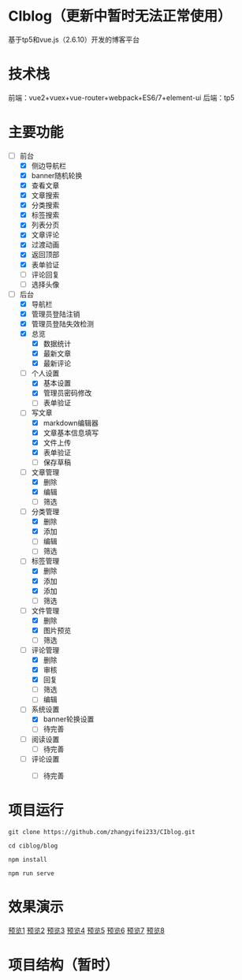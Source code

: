 # CIblog（更新中暂时无法正常使用）
基于tp5和vue.js（2.6.10）开发的博客平台

# 技术栈
前端：vue2+vuex+vue-router+webpack+ES6/7+element-ui
后端：tp5

# 主要功能
- [ ] 前台
    - [x] 侧边导航栏
    - [x] banner随机轮换
    - [x] 查看文章
    - [x] 文章搜索
    - [x] 分类搜索
    - [x] 标签搜索
    - [x] 列表分页
    - [x] 文章评论
    - [x] 过渡动画  
    - [x] 返回顶部
    - [x] 表单验证
    - [ ] 评论回复
    - [ ] 选择头像
- [ ] 后台
    - [x] 导航栏
    - [x] 管理员登陆注销
    - [x] 管理员登陆失效检测
    - [x] 总览
        - [x] 数据统计
        - [x] 最新文章
        - [x] 最新评论
    - [ ] 个人设置
        - [x] 基本设置
        - [x] 管理员密码修改
        - [ ] 表单验证
    - [ ] 写文章
        - [x] markdown编辑器
        - [x] 文章基本信息填写
        - [x] 文件上传
        - [x] 表单验证
        - [ ] 保存草稿
    - [ ] 文章管理
        - [x] 删除
        - [x] 编辑
        - [ ] 筛选
    - [ ] 分类管理
        - [x] 删除
        - [x] 添加
        - [ ] 编辑
        - [ ] 筛选
    - [ ] 标签管理
        - [x] 删除
        - [x] 添加
        - [x] 添加
        - [ ] 筛选
    - [ ] 文件管理
        - [x] 删除
        - [x] 图片预览
        - [ ] 筛选
    - [ ] 评论管理
        - [x] 删除
        - [x] 审核
        - [X] 回复
        - [ ] 筛选
        - [ ] 编辑
    - [ ] 系统设置
        - [x] banner轮换设置
        - [ ] 待完善
    - [ ] 阅读设置
        - [ ] 待完善
    - [ ] 评论设置
        - [ ] 待完善


# 项目运行

`git clone https://github.com/zhangyifei233/CIblog.git`

`cd ciblog/blog`

`npm install`

`npm run serve`

# 效果演示

[预览1](https://ciblog.oss-cn-shanghai.aliyuncs.com/show/%244LHKZO0%24%28EM6IA1HO%40%5DKID.png)
[预览2](https://ciblog.oss-cn-shanghai.aliyuncs.com/show/17K2O%7BR7%5BS9%5DSQ%5BARL%7D%7BL83.png)
[预览3](https://ciblog.oss-cn-shanghai.aliyuncs.com/show/33_CZXC%5B86W5%60III%40BSC1UB.png)
[预览4](https://ciblog.oss-cn-shanghai.aliyuncs.com/show/4%28%24%286_XE2X%24%28O%7E%25M%5D%5B51%25OB.png)
[预览5](https://ciblog.oss-cn-shanghai.aliyuncs.com/show/KQ%7EGGD1D%29TT%60GW%5DE%25%60LU7JM.png)
[预览6](https://ciblog.oss-cn-shanghai.aliyuncs.com/show/U%7D3CR6DOQO%60YB0796Q7%7D%5BXO.png)
[预览7](https://ciblog.oss-cn-shanghai.aliyuncs.com/show/VH9YRX%7E8SHL9R%40ON%5D7A2L%7BD.png)
[预览8](https://ciblog.oss-cn-shanghai.aliyuncs.com/show/%7BQ4VIC4A%7B3H5%60%5BE968X87%29A.png)

# 项目结构（暂时）

